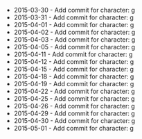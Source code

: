 - 2015-03-30 - Add commit for character: g
- 2015-03-31 - Add commit for character: g
- 2015-04-01 - Add commit for character: g
- 2015-04-02 - Add commit for character: g
- 2015-04-03 - Add commit for character: g
- 2015-04-05 - Add commit for character: g
- 2015-04-11 - Add commit for character: g
- 2015-04-12 - Add commit for character: g
- 2015-04-15 - Add commit for character: g
- 2015-04-18 - Add commit for character: g
- 2015-04-19 - Add commit for character: g
- 2015-04-22 - Add commit for character: g
- 2015-04-25 - Add commit for character: g
- 2015-04-26 - Add commit for character: g
- 2015-04-29 - Add commit for character: g
- 2015-04-30 - Add commit for character: g
- 2015-05-01 - Add commit for character: g
